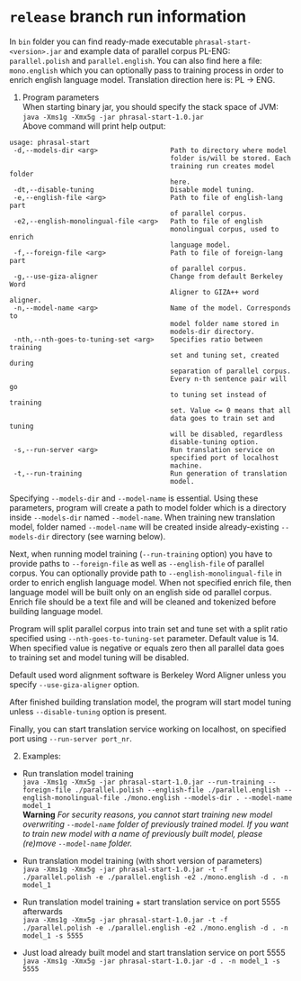 # `release` branch run information

In `bin` folder you can find ready-made executable `phrasal-start-<version>.jar` and example data of parallel corpus PL-ENG: `parallel.polish` and `parallel.english`. You can also find here a file: `mono.english` which you can optionally pass to training process in order to enrich english language model. Translation direction here is: PL -> ENG.

1. Program parameters  
When starting binary jar, you should specify the stack space of JVM:  
`java -Xms1g -Xmx5g -jar phrasal-start-1.0.jar`  
Above command will print help output:  
```
usage: phrasal-start  
 -d,--models-dir <arg>                  Path to directory where model
                                        folder is/will be stored. Each
                                        training run creates model folder
                                        here.
 -dt,--disable-tuning                   Disable model tuning.
 -e,--english-file <arg>                Path to file of english-lang part
                                        of parallel corpus.
 -e2,--english-monolingual-file <arg>   Path to file of english
                                        monolingual corpus, used to enrich
                                        language model.
 -f,--foreign-file <arg>                Path to file of foreign-lang part
                                        of parallel corpus.
 -g,--use-giza-aligner                  Change from default Berkeley Word
                                        Aligner to GIZA++ word aligner.
 -n,--model-name <arg>                  Name of the model. Corresponds to
                                        model folder name stored in
                                        models-dir directory.
 -nth,--nth-goes-to-tuning-set <arg>    Specifies ratio between training
                                        set and tuning set, created during
                                        separation of parallel corpus.
                                        Every n-th sentence pair will go
                                        to tuning set instead of training
                                        set. Value <= 0 means that all
                                        data goes to train set and tuning
                                        will be disabled, regardless
                                        disable-tuning option.
 -s,--run-server <arg>                  Run translation service on
                                        specified port of localhost
                                        machine.
 -t,--run-training                      Run generation of translation
                                        model.
```  
Specifying `--models-dir` and `--model-name` is essential. Using these parameters, program will create a path to model folder which is a directory inside `--models-dir` named `--model-name`. When training new translation model, folder named `--model-name` will be created inside already-existing `--models-dir` directory (see warning below).  

Next, when running model training (`--run-training` option) you have to provide paths to `--foreign-file` as well as `--english-file` of parallel corpus. You can optionally provide path to `--english-monolingual-file` in order to enrich english language model. When not specified enrich file, then language model will be built only on an english side od parallel corpus. Enrich file should be a text file and will be cleaned and tokenized before building language model.  

Program will split parallel corpus into train set and tune set with a split ratio specified using `--nth-goes-to-tuning-set` parameter. Default value is 14. When specified value is negative or equals zero then all parallel data goes to training set and model tuning will be disabled.

Default used word alignment software is Berkeley Word Aligner unless you specify `--use-giza-aligner` option.  

After finished building translation model, the program will start model tuning unless `--disable-tuning` option is present.

Finally, you can start translation service working on localhost, on specified port using `--run-server port_nr`.

2.   Examples:

* Run translation model training  
  `java -Xms1g -Xmx5g -jar phrasal-start-1.0.jar --run-training --foreign-file ./parallel.polish --english-file ./parallel.english --english-monolingual-file ./mono.english --models-dir . --model-name model_1`  
  **Warning** *For security reasons, you cannot start training new model overwriting `--model-name` folder of previously trained model. If you want to train new model with a name of previously built model, please (re)move `--model-name` folder.*


* Run translation model training (with short version of parameters)  
`java -Xms1g -Xmx5g -jar phrasal-start-1.0.jar -t -f ./parallel.polish -e ./parallel.english -e2 ./mono.english -d . -n model_1`


* Run translation model training + start translation service on port 5555 afterwards  
`java -Xms1g -Xmx5g -jar phrasal-start-1.0.jar -t -f ./parallel.polish -e ./parallel.english -e2 ./mono.english -d . -n model_1 -s 5555`

* Just load already built model and start translation service on port 5555  
`java -Xms1g -Xmx5g -jar phrasal-start-1.0.jar -d . -n model_1 -s 5555`
